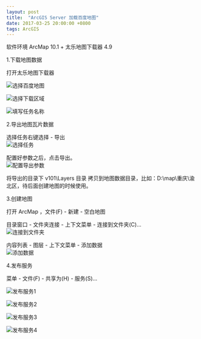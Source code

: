 ```yaml
---
layout: post
title:  "ArcGIS Server 加载百度地图"
date: 2017-03-25 20:00:00 +0800
tags: ArcGIS
--- 
```


软件环境 ArcMap 10.1 + 太乐地图下载器 4.9

1.下载地图数据

打开太乐地图下载器

![选择百度地图](/images/2017-03-25-arcgis-baidu-map/A.png)

![选择下载区域](/images/2017-03-25-arcgis-baidu-map/B.png)

![填写任务名称](/images/2017-03-25-arcgis-baidu-map/C.png)

2.导出地图瓦片数据

选择任务右键选择 - 导出  
![选择任务](/images/2017-03-25-arcgis-baidu-map/D.png)

配置好参数之后，点击导出。  
![配置导出参数](/images/2017-03-25-arcgis-baidu-map/E.png)

将导出的目录下 v101\Layers 目录 拷贝到地图数据目录，比如：D:\map\重庆\渝北区，待后面创建地图的时候使用。

3.创建地图  

打开 ArcMap ，文件(F) - 新建 - 空白地图

目录窗口 - 文件夹连接 - 上下文菜单 - 连接到文件夹(C)...  
![连接到文件夹](/images/2017-03-25-arcgis-baidu-map/G.png)

内容列表 - 图层 - 上下文菜单 - 添加数据  
![添加数据](/images/2017-03-25-arcgis-baidu-map/H.png)

4.发布服务

菜单 - 文件(F) - 共享为(H) - 服务(S)...

![发布服务1](/images/2017-03-25-arcgis-baidu-map/I.png)

![发布服务2](/images/2017-03-25-arcgis-baidu-map/J.png)

![发布服务3](/images/2017-03-25-arcgis-baidu-map/K.png)

![发布服务4](/images/2017-03-25-arcgis-baidu-map/L.png)

